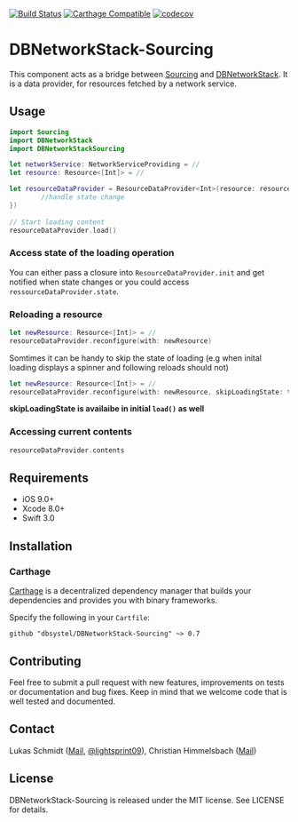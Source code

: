 [![Build Status](https://travis-ci.org/dbsystel/DBNetworkStack-Sourcing.svg?branch=develop)](https://travis-ci.org/dbsystel/DBNetworkStack-Sourcing)
[![Carthage Compatible](https://img.shields.io/badge/Carthage-compatible-4BC51D.svg?style=flat)](https://github.com/Carthage/Carthage)
[![codecov](https://codecov.io/gh/dbsystel/DBNetworkStack-Sourcing/branch/develop/graph/badge.svg)](https://codecov.io/gh/dbsystel/DBNetworkStack-Sourcing)

# DBNetworkStack-Sourcing

This component acts as a bridge between [Sourcing](https://github.com/lightsprint09/Sourcing) and [DBNetworkStack](https://github.com/dbsystel/DBNetworkStack). It is a data provider, for resources fetched by a network service. 

## Usage
```swift
import Sourcing
import DBNetworkStack
import DBNetworkStackSourcing

let networkService: NetworkServiceProviding = //
let resource: Resource<[Int]> = //

let resourceDataProvider = ResourceDataProvider<Int>(resource: resource, networkService: networkService, whenStateChanges: { state in
        //handle state change
})
        
// Start loading content
resourceDataProvider.load()
```

### Access state of the loading operation
You can either pass a closure into `ResourceDataProvider.init` and get notified when state changes or you could access `ressourceDataProvider.state`.

### Reloading a resource
```swift
let newResource: Resource<[Int]> = //
resourceDataProvider.reconfigure(with: newResource)
```

Somtimes it can be handy to skip the state of loading (e.g when inital loading displays a spinner and following reloads should not)
```swift
let newResource: Resource<[Int]> = //
resourceDataProvider.reconfigure(with: newResource, skipLoadingState: true)
```
**skipLoadingState is availaibe in initial `load()` as well**

### Accessing current contents
```swift
resourceDataProvider.contents
```

## Requirements
- iOS 9.0+
- Xcode 8.0+
- Swift 3.0

## Installation

### Carthage

[Carthage](https://github.com/Carthage/Carthage) is a decentralized dependency manager that builds your dependencies and provides you with binary frameworks.

Specify the following in your `Cartfile`:

```ogdl
github "dbsystel/DBNetworkStack-Sourcing" ~> 0.7
```
## Contributing
Feel free to submit a pull request with new features, improvements on tests or documentation and bug fixes. Keep in mind that we welcome code that is well tested and documented.

## Contact
Lukas Schmidt ([Mail](mailto:lukas.la.schmidt@deutschebahn.com), [@lightsprint09](https://twitter.com/lightsprint09)), 
Christian Himmelsbach ([Mail](mailto:christian.himmelsbach@deutschebahn.com))

## License
DBNetworkStack-Sourcing is released under the MIT license. See LICENSE for details.

